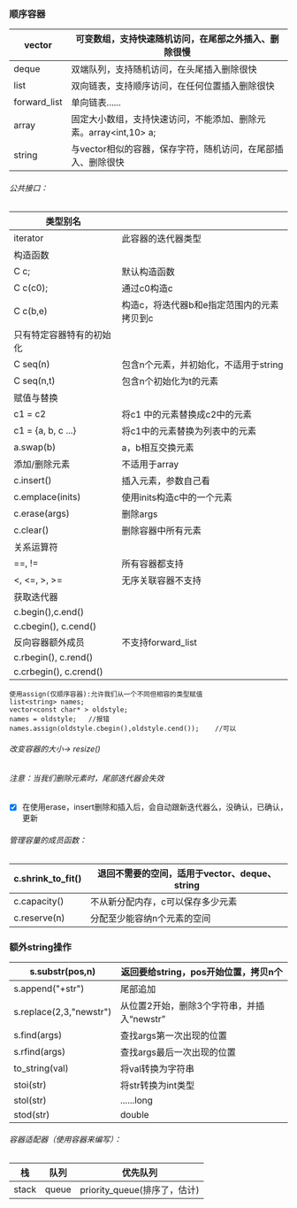 ### 顺序容器

| vector       | 可变数组，支持快速随机访问，在尾部之外插入、删除很慢               |
| ------------ | ---------------------------------------- |
| deque        | 双端队列，支持随机访问，在头尾插入删除很快                    |
| list         | 双向链表，支持顺序访问，在任何位置插入删除很快                  |
| forward_list | 单向链表......                               |
| array        | 固定大小数组，支持快速访问，不能添加、删除元素。array\<int,10\>  a; |
| string       | 与vector相似的容器，保存字符，随机访问，在尾部插入、删除很快        |

###### 公共接口：

| 类型别名                   |                         |
| ---------------------- | ----------------------- |
| iterator               | 此容器的迭代器类型               |
| 构造函数                   |                         |
| C c;                   | 默认构造函数                  |
| C c(c0);               | 通过c0构造c                 |
| C c(b,e)               | 构造c，将迭代器b和e指定范围内的元素拷贝到c |
| 只有特定容器特有的初始化           |                         |
| C seq(n)               | 包含n个元素，并初始化，不适用于string  |
| C seq(n,t)             | 包含n个初始化为t的元素            |
| 赋值与替换                  |                         |
| c1 = c2                | 将c1 中的元素替换成c2中的元素       |
| c1 = {a, b, c ...}     | 将c1中的元素替换为列表中的元素        |
| a.swap(b)              | a，b相互交换元素               |
| 添加/删除元素                | 不适用于array               |
| c.insert()             | 插入元素，参数自己看              |
| c.emplace(inits)       | 使用inits构造c中的一个元素        |
| c.erase(args)          | 删除args                  |
| c.clear()              | 删除容器中所有元素               |
| 关系运算符                  |                         |
| ==, !=                 | 所有容器都支持                 |
| <, <=, >, >=           | 无序关联容器不支持               |
| 获取迭代器                  |                         |
| c.begin(),c.end()      |                         |
| c.cbegin(), c.cend()   |                         |
| 反向容器额外成员               | 不支持forward_list         |
| c.rbegin(), c.rend()   |                         |
| c.crbegin(), c.crend() |                         |

```
使用assign(仅顺序容器):允许我们从一个不同但相容的类型赋值
list<string> names;
vector<const char* > oldstyle;
names = oldstyle;	//报错
names.assign(oldstyle.cbegin(),oldstyle.cend());	//可以
```

###### 改变容器的大小-> resize()

###### 注意：当我们删除元素时，尾部迭代器会失效

- [x] 在使用erase，insert删除和插入后，会自动跟新迭代器么，没确认，已确认，更新

###### 管理容量的成员函数：

| c.shrink_to_fit() | 退回不需要的空间，适用于vector、deque、string |
| ----------------- | ------------------------------- |
| c.capacity()      | 不从新分配内存，c可以保存多少元素               |
| c.reserve(n)      | 分配至少能容纳n个元素的空间                  |

### 额外string操作

| s.substr(pos,n)         | 返回要给string，pos开始位置，拷贝n个    |
| ----------------------- | -------------------------- |
| s.append("+str")        | 尾部追加                       |
| s.replace(2,3,"newstr") | 从位置2开始，删除3个字符串，并插入“newstr” |
| s.find(args)            | 查找args第一次出现的位置             |
| s.rfind(args)           | 查找args最后一次出现的位置            |
| to_string(val)          | 将val转换为字符串                 |
| stoi(str)               | 将str转换为int类型               |
| stol(str)               | ......long                 |
| stod(str)               | double                     |

###### 容器适配器（使用容器来编写）：

| 栈     | 队列    | 优先队列                   |
| ----- | ----- | ---------------------- |
| stack | queue | priority_queue(排序了，估计) |

